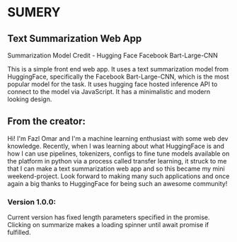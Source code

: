 # SUMERY
## Text Summarization Web App

Summarization Model Credit - Hugging Face Facebook Bart-Large-CNN

This is a simple front end web app. It uses a text summarization model from HuggingFace, specifically the Facebook Bart-Large-CNN, which is the most popular model for the task. It uses hugging face hosted inference API to connect to the model via JavaScript. It has a minimalistic and modern looking design.

## From the creator:
Hi! I'm Fazl Omar and I'm a machine learning enthusiast with some web dev knowledge. Recently, when I was learning about what HuggingFace is and how I can use pipelines, tokenizers, configs to fine tune models available on the platform in python via a process called transfer learning, it struck to me that I can make a text summarization web app and so this became my mini weekend-project. Look forward to making many such applications and once again a big thanks to HuggingFace for being such an awesome community!

### Version 1.0.0:
Current version has fixed length parameters specified in the promise. Clicking on summarize makes a loading spinner until await promise if fulfilled. 
